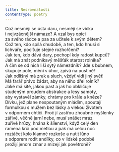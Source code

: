 ```yaml
---
title: Nesrovnalosti
contentType: poetry
---
```


<section>

Což nesmějí se ústa daru, nesmějí se víčka  
i nejvzácnější námaze? A vzal bys opici  
za svého rádce a psa za učitele k svým dětem?  
Což ten, kdo spílá chudobě, a ten, kdo hnusí si  
lichváře, pociťuje stejné rozhořčení?  
Jak ten, kdo dává dary, pochopí kdy radost kupců?  
Jak má znát podnikavý měšťák starost rolníka?  
A čím se od nich liší sytý námezdník? Jde s bubnem,  
skupuje pole, mění v úhor, zpívá na pustině!  
Jak odlišný má zrak a sluch, vždyť vidí jiný svět!  
Má farář právo žádat, aby na něho dřel rolník?  
Jaké má sítě, jakou past a jak ho obkličuje  
studeným proudem abstrakce a lesy samoty,  
aby vystavěl zámky, chrámy pro krále a kněze?  
Dívku, jež plane nespoutaným mládím, spoutají  
formulkou s mužem bez lásky a vlekou životem  
v odporném chtíči. Proč jí zastřou zhoubné myšlenky  
zářivé, věčně jarní nebe, musí snášet mráz  
zuřivé hrůzy, hnána k šílenství, když celý den  
ramena krčí pod metlou a pak má celou noc  
roztáčet kolo klamné rozkoše a nutit lůno  
s odporem rodit andílky, co v lidské podobě  
prožijí jenom zmar a mizejí jak povětroně?

</section>
